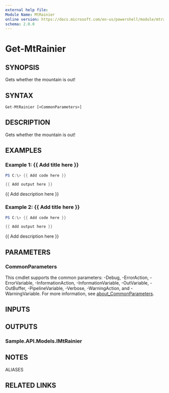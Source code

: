 ```yaml
---
external help file:
Module Name: MtRainier
online version: https://docs.microsoft.com/en-us/powershell/module/mtrainier/get-mtrainier
schema: 2.0.0
---
```


# Get-MtRainier

## SYNOPSIS
Gets whether the mountain is out!

## SYNTAX

```
Get-MtRainier [<CommonParameters>]
```

## DESCRIPTION
Gets whether the mountain is out!

## EXAMPLES

### Example 1: {{ Add title here }}
```powershell
PS C:\> {{ Add code here }}

{{ Add output here }}
```

{{ Add description here }}

### Example 2: {{ Add title here }}
```powershell
PS C:\> {{ Add code here }}

{{ Add output here }}
```

{{ Add description here }}

## PARAMETERS

### CommonParameters
This cmdlet supports the common parameters: -Debug, -ErrorAction, -ErrorVariable, -InformationAction, -InformationVariable, -OutVariable, -OutBuffer, -PipelineVariable, -Verbose, -WarningAction, and -WarningVariable. For more information, see [about_CommonParameters](http://go.microsoft.com/fwlink/?LinkID=113216).

## INPUTS

## OUTPUTS

### Sample.API.Models.IMtRainier

## NOTES

ALIASES

## RELATED LINKS

